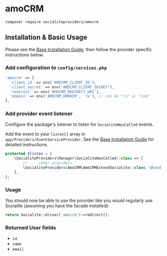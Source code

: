 # amoCRM

```bash
composer require socialiteproviders/amocrm
```

## Installation & Basic Usage

Please see the [Base Installation Guide](https://socialiteproviders.com/usage/), then follow the provider specific instructions below.

### Add configuration to `config/services.php`

```php
'amocrm' => [
  'client_id' => env('AMOCRM_CLIENT_ID'),
  'client_secret' => env('AMOCRM_CLIENT_SECRET'),
  'redirect' => env('AMOCRM_REDIRECT_URI'),
  'domain' => env('AMOCRM_DOMAIN', 'ru'), // can be "ru" or "com"
],
```

### Add provider event listener

Configure the package's listener to listen for `SocialiteWasCalled` events.

Add the event to your `listen[]` array in `app/Providers/EventServiceProvider`. See the [Base Installation Guide](https://socialiteproviders.com/usage/) for detailed instructions.

```php
protected $listen = [
    \SocialiteProviders\Manager\SocialiteWasCalled::class => [
        // ... other providers
        \SocialiteProviders\AmoCRM\AmoCRMExtendSocialite::class.'@handle',
    ],
];
```

### Usage

You should now be able to use the provider like you would regularly use Socialite (assuming you have the facade installed):

```php
return Socialite::driver('amocrm')->redirect();
```

### Returned User fields

- ``id``
- ``name``
- ``email``

